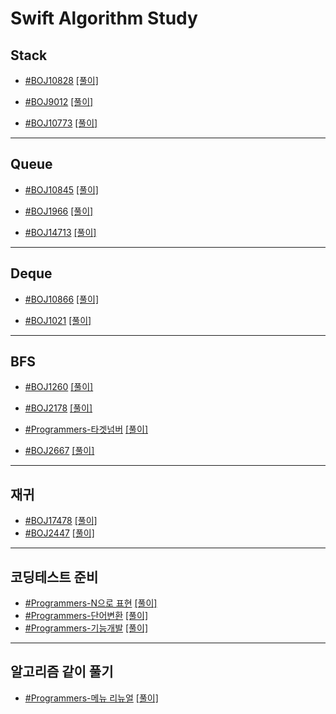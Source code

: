 # Swift Algorithm Study

## Stack

* [#BOJ10828](https://www.acmicpc.net/problem/10828) [[풀이]](./Algorithm_Study/Algorithm_Study/Week2/10828.swift)

* [#BOJ9012](https://www.acmicpc.net/problem/9012) [[풀이]](./Algorithm_Study/Algorithm_Study/Week2/9012.swift)
* [#BOJ10773](https://www.acmicpc.net/problem/10773) [[풀이]](./Algorithm_Study/Algorithm_Study/Week2/10773.swift)

---

## Queue

- [#BOJ10845](https://www.acmicpc.net/problem/10845) [[풀이]](./Algorithm_Study/Algorithm_Study/Week3/10845.swift)

- [#BOJ1966](https://www.acmicpc.net/problem/1966) [[풀이]](./Algorithm_Study/Algorithm_Study/Week3/1966.swift)

- [#BOJ14713](https://www.acmicpc.net/problem/14713) [[풀이]](./Algorithm_Study/Algorithm_Study/Week3/14713.swift)

---

## Deque

- [#BOJ10866](https://www.acmicpc.net/problem/10866) [[풀이]](./Algorithm_Study/Algorithm_Study/Week4/10866.swift)

- [#BOJ1021](https://www.acmicpc.net/problem/1021) [[풀이]](./Algorithm_Study/Algorithm_Study/Week4/1021.swift)

---

## BFS

- [#BOJ1260](https://www.acmicpc.net/problem/1260) [[풀이]](./Algorithm_Study/Algorithm_Study/Week5/1260.swift)

- [#BOJ2178](https://www.acmicpc.net/problem/2178) [[풀이]](./Algorithm_Study/Algorithm_Study/Week6/2178.swift)

- [#Programmers-타겟넘버](https://programmers.co.kr/learn/courses/30/lessons/43165#qna) [[풀이]](./Algorithm_Study/Algorithm_Study/Week6/타겟넘버.swift)

- [#BOJ2667](https://www.acmicpc.net/problem/2667) [[풀이]](./Algorithm_Study/Algorithm_Study/Week7/2667.swift)

---

## 재귀

- [#BOJ17478](https://www.acmicpc.net/problem/17478) [[풀이]](./Algorithm_Study/Algorithm_Study/Week8/17478.swift)
- [#BOJ2447](https://www.acmicpc.net/problem/2447) [[풀이]](./Algorithm_Study/Algorithm_Study/Week8/2447.swift)

---

## 코딩테스트 준비

- [#Programmers-N으로 표현](https://programmers.co.kr/learn/courses/30/lessons/42895?language=swift) [[풀이]](./Algorithm_Study/Algorithm_Study/Week9/N으로%20표현.swift)
- [#Programmers-단어변환](https://programmers.co.kr/learn/courses/30/lessons/43163) [[풀이]](./Algorithm_Study/Algorithm_Study/Week9/단어변환.swift)
- [#Programmers-기능개발](https://programmers.co.kr/learn/courses/30/lessons/42586) [[풀이]](./Algorithm_Study/Algorithm_Study/Week9/기능개발.swift)

---

## 알고리즘 같이 풀기

- [#Programmers-메뉴 리뉴얼](https://programmers.co.kr/learn/courses/30/lessons/72411) [[풀이]](./Algorithm_Study/Algorithm_Study/Week10/메뉴리뉴얼.swift)
